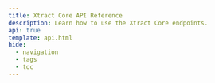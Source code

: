 ```yaml
---
title: Xtract Core API Reference
description: Learn how to use the Xtract Core endpoints.
api: true
template: api.html
hide:
  - navigation
  - tags
  - toc
---
```



<style>

.md-main__inner.md-grid{
  max-width: 100%;
  display: flex;
  height: 100%;
  margin-top: 0rem
}

.md-typeset h1,
  .md-content__button {
    display: none;
  }

</style>

<redoc src="swagger.yaml"/>


